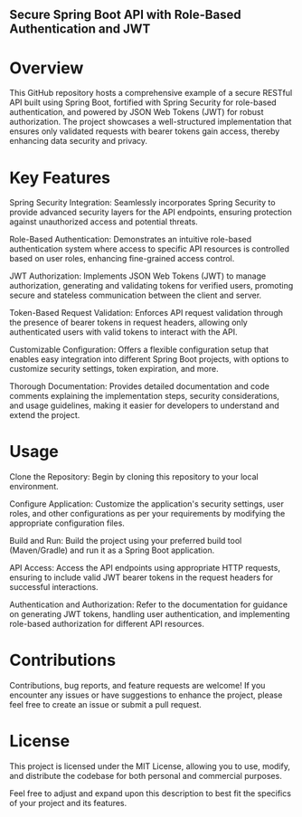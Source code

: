 ## Secure Spring Boot API with Role-Based Authentication and JWT
# Overview
This GitHub repository hosts a comprehensive example of a secure RESTful API built using Spring Boot, fortified with Spring Security for role-based authentication, and powered by JSON Web Tokens (JWT) for robust authorization. The project showcases a well-structured implementation that ensures only validated requests with bearer tokens gain access, thereby enhancing data security and privacy.

# Key Features
Spring Security Integration: Seamlessly incorporates Spring Security to provide advanced security layers for the API endpoints, ensuring protection against unauthorized access and potential threats.

Role-Based Authentication: Demonstrates an intuitive role-based authentication system where access to specific API resources is controlled based on user roles, enhancing fine-grained access control.

JWT Authorization: Implements JSON Web Tokens (JWT) to manage authorization, generating and validating tokens for verified users, promoting secure and stateless communication between the client and server.

Token-Based Request Validation: Enforces API request validation through the presence of bearer tokens in request headers, allowing only authenticated users with valid tokens to interact with the API.

Customizable Configuration: Offers a flexible configuration setup that enables easy integration into different Spring Boot projects, with options to customize security settings, token expiration, and more.

Thorough Documentation: Provides detailed documentation and code comments explaining the implementation steps, security considerations, and usage guidelines, making it easier for developers to understand and extend the project.

# Usage
Clone the Repository: Begin by cloning this repository to your local environment.

Configure Application: Customize the application's security settings, user roles, and other configurations as per your requirements by modifying the appropriate configuration files.

Build and Run: Build the project using your preferred build tool (Maven/Gradle) and run it as a Spring Boot application.

API Access: Access the API endpoints using appropriate HTTP requests, ensuring to include valid JWT bearer tokens in the request headers for successful interactions.

Authentication and Authorization: Refer to the documentation for guidance on generating JWT tokens, handling user authentication, and implementing role-based authorization for different API resources.

# Contributions
Contributions, bug reports, and feature requests are welcome! If you encounter any issues or have suggestions to enhance the project, please feel free to create an issue or submit a pull request.

# License
This project is licensed under the MIT License, allowing you to use, modify, and distribute the codebase for both personal and commercial purposes.

Feel free to adjust and expand upon this description to best fit the specifics of your project and its features.





